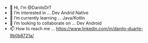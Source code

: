 - 👋 Hi, I’m @DaniloDrT
- 👀 I’m interested in ... Dev Andrid Native
- 🌱 I’m currently learning ... Java/Kotlin
- 💞️ I’m looking to collaborate on ... Dev Android
- 📫 How to reach me ... https://www.linkedin.com/in/danilo-duarte-9b0b8721a/
